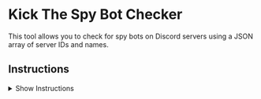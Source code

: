 # Kick The Spy Bot Checker

This tool allows you to check for spy bots on Discord servers using a JSON array of server IDs and names.

## Instructions

<details>
<summary>Show Instructions</summary>

To extract Discord server IDs and names using the browser console:

1. Open [Discord](https://discord.com/channels/@me) in a web browser and log in to your account.
2. Wait for Discord to fully load.
3. Press `F12` (or `Ctrl + Shift + J` on Windows/Linux or `Cmd + Option + J` on macOS) to open the browser's developer tools.
4. Go to the "Console" tab within the developer tools.
5. Copy and paste the following JavaScript code into the console:

```javascript
var servers = Array.from(document.querySelectorAll("div[aria-label=Servers] > div")).map(server => {
    let serverIcon = server.querySelector("img");
    if (serverIcon) {
        let serverDiv = serverIcon.parentNode;
        let server = {
            name: serverDiv.getAttribute("aria-label").trim(),
            id: serverDiv.getAttribute("data-list-item-id").replace("guildsnav___", "")
        };
        return server;
    } else {
        return null;
    }
}).filter(server => server != null);
console.log(JSON.stringify(servers, null, 2));
```
